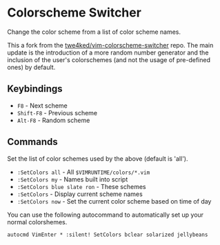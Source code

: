 # Colorscheme Switcher

Change the color scheme from a list of color scheme names.

This a fork from the
[twe4ked/vim-colorscheme-switcher](https://github.com/twe4ked/vim-colorscheme-switcher)
repo. The main update is the introduction of a more random number generator and
the inclusion of the user's colorschemes (and not the usage of pre-defined
ones) by default.

## Keybindings

* `F8` - Next scheme
* `Shift-F8` - Previous scheme
* `Alt-F8` - Random scheme

## Commands

Set the list of color schemes used by the above (default is 'all').

* `:SetColors all` - All `$VIMRUNTIME/colors/*.vim`
* `:SetColors my` - Names built into script
* `:SetColors blue slate ron` - These schemes
* `:SetColors` - Display current scheme names
* `:SetColors now` - Set the current color scheme based on time of day

You can use the following autocommand to automatically set up your normal colorshemes.

```
autocmd VimEnter * :silent! SetColors bclear solarized jellybeans
```

